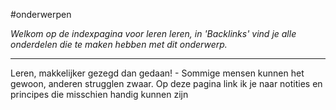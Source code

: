 #onderwerpen

*Welkom op de indexpagina voor leren leren, in 'Backlinks' vind je alle onderdelen die te maken hebben met dit onderwerp.*

---
Leren, makkelijker gezegd dan gedaan! - Sommige mensen kunnen het gewoon, anderen strugglen zwaar. Op deze pagina link ik je naar notities en principes die misschien handig kunnen zijn 
